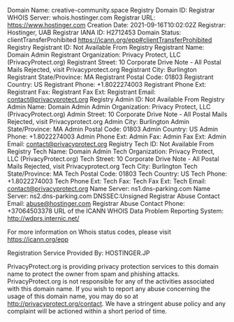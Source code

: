 Domain Name: creative-community.space
Registry Domain ID:
Registrar WHOIS Server: whois.hostinger.com
Registrar URL: https://www.hostinger.com
Creation Date: 2021-09-16T10:02:02Z
Registrar: Hostinger, UAB
Registrar IANA ID: H2712453
Domain Status: clientTransferProhibited https://icann.org/epp#clientTransferProhibited
Registry Registrant ID: Not Available From Registry
Registrant Name: Domain Admin
Registrant Organization: Privacy Protect, LLC (PrivacyProtect.org)
Registrant Street: 10 Corporate Drive Note - All Postal Mails Rejected, visit Privacyprotect.org
Registrant City: Burlington
Registrant State/Province: MA
Registrant Postal Code: 01803
Registrant Country: US
Registrant Phone: +1.8022274003
Registrant Phone Ext:
Registrant Fax:
Registrant Fax Ext:
Registrant Email: contact@privacyprotect.org
Registry Admin ID: Not Available From Registry
Admin Name: Domain Admin
Admin Organization: Privacy Protect, LLC (PrivacyProtect.org)
Admin Street: 10 Corporate Drive Note - All Postal Mails Rejected, visit Privacyprotect.org
Admin City: Burlington
Admin State/Province: MA
Admin Postal Code: 01803
Admin Country: US
Admin Phone: +1.8022274003
Admin Phone Ext:
Admin Fax:
Admin Fax Ext:
Admin Email: contact@privacyprotect.org
Registry Tech ID: Not Available From Registry
Tech Name: Domain Admin
Tech Organization: Privacy Protect, LLC (PrivacyProtect.org)
Tech Street: 10 Corporate Drive Note - All Postal Mails Rejected, visit Privacyprotect.org
Tech City: Burlington
Tech State/Province: MA
Tech Postal Code: 01803
Tech Country: US
Tech Phone: +1.8022274003
Tech Phone Ext:
Tech Fax:
Tech Fax Ext:
Tech Email: contact@privacyprotect.org
Name Server: ns1.dns-parking.com
Name Server: ns2.dns-parking.com
DNSSEC:Unsigned
Registrar Abuse Contact Email: abuse@hostinger.com
Registrar Abuse Contact Phone: +37064503378
URL of the ICANN WHOIS Data Problem Reporting System: http://wdprs.internic.net/

For more information on Whois status codes, please visit https://icann.org/epp

Registration Service Provided By: HOSTINGER.JP

PrivacyProtect.org is providing privacy protection services to this domain name to protect the owner from spam and phishing attacks. PrivacyProtect.org is not responsible for any of the activities associated with this domain name. If you wish to report any abuse concerning the usage of this domain name, you may do so at http://privacyprotect.org/contact. We have a stringent abuse policy and any complaint will be actioned within a short period of time.